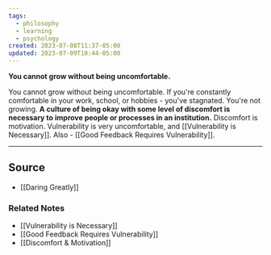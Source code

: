 ```yaml
---
tags:
  - philosophy
  - learning
  - psychology
created: 2023-07-08T11:37-05:00
updated: 2023-07-09T10:44-05:00
---
```

**You cannot grow without being uncomfortable.**

You cannot grow without being uncomfortable. If you're constantly comfortable in your work, school, or hobbies - you've stagnated. You're not growing. **A culture of being okay with some level of discomfort is necessary to improve people or processes in an institution.** Discomfort is motivation. Vulnerability is very uncomfortable, and [[Vulnerability is Necessary]]. Also - [[Good Feedback Requires Vulnerability]].

---

## Source
- [[Daring Greatly]]

### Related Notes
- [[Vulnerability is Necessary]] 
- [[Good Feedback Requires Vulnerability]] 
- [[Discomfort & Motivation]]